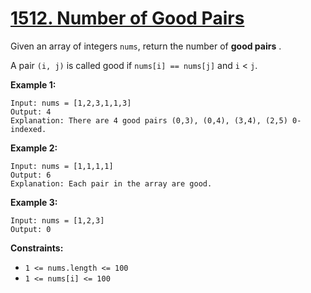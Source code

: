 # [1512. Number of Good Pairs](https://leetcode.com/problems/number-of-good-pairs/)

Given an array of integers `nums`, return the number of **good pairs** .

A pair `(i, j)` is called good if `nums[i] == nums[j]` and `i` < `j`.

**Example 1:** 

```
Input: nums = [1,2,3,1,1,3]
Output: 4
Explanation: There are 4 good pairs (0,3), (0,4), (3,4), (2,5) 0-indexed.
```

**Example 2:** 

```
Input: nums = [1,1,1,1]
Output: 6
Explanation: Each pair in the array are good.
```

**Example 3:** 

```
Input: nums = [1,2,3]
Output: 0
```

**Constraints:** 

- `1 <= nums.length <= 100`
- `1 <= nums[i] <= 100`